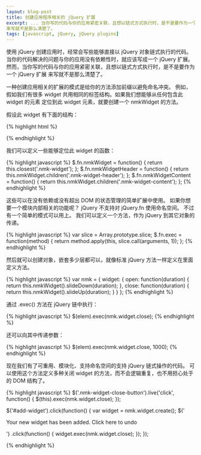 ```yaml
---
layout: blog-post
title: 创建应用程序相关的 jQuery 扩展
excerpt: ... 当你写的代码与你的应用紧密关联，且想以链式方式执行时，是不是要作为一个 jQuery 扩展
来写就不是那么清楚了。
tags: [javascript, jQuery, jQuery plugins]
---
```


使用 jQuery 创建应用时，经常会写些能够直接以 jQuery 对象链式执行的代码。
当你的代码解决的问题与你的应用没有依赖性时，就应该写成一个 jQuery 扩展。
然而，当你写的代码与你的应用紧密关联，且想以链式方式执行时，是不是要作为一个 jQuery 扩展
来写就不是那么清楚了。

一种创建应用相关的扩展的模式是给你的方法添加前缀以避免命名冲突。
例如，假如我们有很多 widget 共用相同的标签结构。如果我们想能够从任何包含此 widget 的元素
定位到此 widget 元素，就要创建一个 nmkWidget 的方法。

假设此 widget 有下面的结构：

  {% highlight html %}
  <div class="nmk-widget">
  	<div class="nmk-widget-header">
      <!-- widget-specific header -->
    </div>
  	<div class="nmk-widget-content">
      <!-- widget-specific content -->
    </div>
  </div>
  {% endhighlight %}

我们可以定义一些能够定位此 widget 的函数：

  {% highlight javascript %}
  $.fn.nmkWidget = function() {
    return this.closest('.nmk-widget');
  };
  $.fn.nmkWidgetHeader = function() {
    return this.nmkWidget.children('.nmk-widget-header');
  };
  $.fn.nmkWidgetContent = function() {
    return this.nmkWidget.children('.nmk-widget-content');
  };
  {% endhighlight %}

这些可以在没有依赖或没有超出 DOM 的状态管理的简单扩展中使用。
如果你想要一个模块内部相关的功能呢？ jQuery 不支持对 jQuery.fn 使用命名空间。
不过有一个简单的模式可以用上。
我们可以定义一个方法，作为 jQuery 到其它对象的传递。

  {% highlight javascript %}
  var slice = Array.prototype.slice;
  $.fn.exec = function(method) {
    return method.apply(this, slice.call(arguments, 1));
  };
  {% endhighlight %}

然后就可以创建对象，嵌套多少层都可以，就像标准 jQuery 方法一样定义在里面定义方法。

  {% highlight javascript %}
  var nmk = {
    widget: {
      open: function(duration) {
              return this.nmkWidget().slideDown(duration);
      },
      close: function(duration) {
              return this.nmkWidget().slideUp(duration);
      }
    }
  };
  {% endhighlight %}

通过 .exec() 方法在 jQuery 链中执行：

  {% highlight javascript %}
  $(elem).exec(nmk.widget.close);
  {% endhighlight %}

还可以向其中传递参数：

  {% highlight javascript %}
  $(elem).exec(nmk.widget.close, 1000);
  {% endhighlight %}

现在我们有了可重用、模块化、支持命名空间的支持 jQuery 链式操作的代码。
可以使用这个方法定义多种关闭 widget 的方法，而不会逻辑重复，也不用担心处于的 DOM 结构了。

  {% highlight javascript %}
  $('.nmk-widget-close-button').live('click', function() {
    $(this).exec(nmk.widget.close);
  });

  $('#add-widget').click(function() {
    var widget = nmk.widget.create();
    $('<p>Your new widget has been added. Click here to undo</p>')
      .click(function() {
        widget.exec(nmk.widget.close);
      });
  });
  
  {% endhighlight %}


[source]:http://blog.nemikor.com/2010/08/16/creating-application-specific-jquery-plugins/

